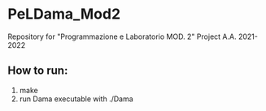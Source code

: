 # PeLDama_Mod2
Repository for "Programmazione e Laboratorio MOD. 2" Project A.A. 2021-2022 
## How to run:
1. make 
2. run Dama executable with ./Dama

